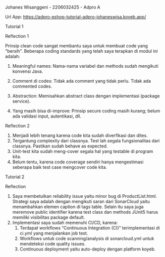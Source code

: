Johanes Wisanggeni - 2206032425 - Adpro A

Url App: https://adpro-eshop-tutorial-adpro-johaneswisa.koyeb.app/

Tutorial 1

Reflection 1

Prinsip clean code sangat membantu saya untuk membuat code yang "bersih". Beberapa coding standards yang telah saya terapkan
di modul ini adalah:
1. Meaningful names:
   Nama-nama variabel dan methods sudah mengikuti konvensi Java.
2. Comment di codes:
   Tidak ada comment yang tidak perlu. Tidak ada commented codes.
3. Abstraction:
   Memisahkan abstract class dengan implementasi (package service).
   
4. Yang masih bisa di-improve: Prinsip secure coding masih kurang; belum ada validasi input, autentikasi, dll. 

Reflection 2

1. Menjadi lebih tenang karena code kita sudah diverfikasi dan dites. 
2. Tergantung complexity dari classnya. Test lah segala fungsionalitas dari classnya. Pastikan sudah behave as expected.
3. Unit-test kita sudah meng-cover segala hal yang testable di program kita.
4. Belum tentu, karena code coverage sendiri hanya mengestimasi seberapa baik test case mengcover code kita. 

Tutorial 2

Reflection
1. Saya membetulkan reliability issue yaitu minor bug di ProductList.html. Strategi saya
adalah dengan mengikuti saran dari SonarCloud yaitu menambahkan elemen caption di tags table. Selain itu saya juga meremove public identifier karena test class dan methods JUnit5 harus memiliki visibilitas package default. 
2. Implementasi saya sudah memenuhi CI/CD, karena:
   1. Terdapat workflows  “Continuous Integration (CI)” terimplementasi di
   ci.yml yang menjalankan job test. 
   2. Workflows untuk code scanning/analysis di sonarcloud.yml untuk mendeteksi code quality issues.
   3. Continuous deployment yaitu auto-deploy dengan platform koyeb.